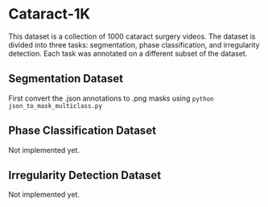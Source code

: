 # Cataract-1K

This dataset is a collection of 1000 cataract surgery videos.
The dataset is divided into three tasks: segmentation, phase classification, and irregularity detection.
Each task was annotated on a different subset of the dataset.

## Segmentation Dataset

First convert the .json annotations to .png masks using `python json_to_mask_multiclass.py`

## Phase Classification Dataset

Not implemented yet.

## Irregularity Detection Dataset 

Not implemented yet.